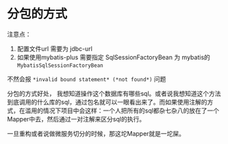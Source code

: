 





# 分包的方式

注意点：

1.  配置文件url 需要为 jdbc-url
2. 如果使用mybatis-plus 需要指定 SqlSessionFactoryBean 为 mybatis的 `MybatisSqlSessionFactoryBean`

不然会报 `*invalid bound statement* (*not found*)` 问题





分包的方式好处， 我想知道操作这个数据库有哪些sql。或者说我想知道这个方法到底调用的什么库的sql，通过包名就可以一眼看出来了。而如果使用注解的方式，在滥用的情况下项目中会这样：一个人把所有的sql都杂七杂八的放在了一个Mapper中去，然后通过一对注解来区分sql的执行。

一旦重构或者说做微服务切分的时候，那这坨Mapper就是一坨屎。